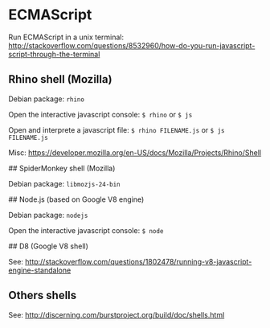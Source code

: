 # ECMAScript

Run ECMAScript in a unix terminal: http://stackoverflow.com/questions/8532960/how-do-you-run-javascript-script-through-the-terminal


## Rhino shell (Mozilla)

Debian package: `rhino`

Open the interactive javascript console: `$ rhino` or `$ js`

Open and interprete a javascript file: `$ rhino FILENAME.js` or `$ js FILENAME.js`

Misc: https://developer.mozilla.org/en-US/docs/Mozilla/Projects/Rhino/Shell


## SpiderMonkey shell (Mozilla)

Debian package: `libmozjs-24-bin`


## Node.js (based on Google V8 engine)

Debian package: `nodejs`

Open the interactive javascript console: `$ node`


## D8 (Google V8 shell)

See: http://stackoverflow.com/questions/1802478/running-v8-javascript-engine-standalone


## Others shells

See: http://discerning.com/burstproject.org/build/doc/shells.html

